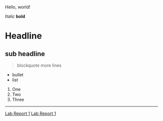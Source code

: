 Hello, world!

*Italic*
**bold**
# Headline
## sub headline

> blockquote
> more lines

* bullet
* list

1. One
2. Two
3. Three

---

[Lab Report 1](lab-report-1-week-2.html)
[Lab Report 1](https://CatherineGu16.github.io/CSE15L-LAB-REPORTS/lab-report-1-week-2.html)
